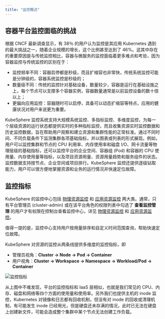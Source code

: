 ```yaml
---
title: "监控概述"
---
```


## 容器平台监控面临的挑战

根据 CNCF 最新调查显示，有 38％ 的用户认为监控是其应用 Kubernetes 遇到的最大挑战之一，随着企业规模的增长，这个比例甚至达到了 46%。这其中存在的重要原因是与传统监控相比，容器与微服务的监控面临着更多难点和考验，因为容器监控与传统监控的区别在于：

- 监控频率不同：容器启停都是秒级，而且扩缩容也非常快，传统系统监控可能是分钟级的，容器系统监控是秒级的；
- 数量级不同：传统的监控针对基础设备，数量较少，容器是运行在基础设施之上，每个节点可以支撑多个容器实例，容器数量通常是以前监控设备的数十倍以上；
- 更偏向应用监控：容器随时可以启停，具备可以动态扩缩容等特点，应用的健康状况对用户来说更为重要。

KubeSphere 监控系统支持大规模系统监控、多指标监控、多维度监控，为每一个层级资源的运行状态都提供实时的多种指标监控，而且收集资源实时监控数据和历史监控数据，旨在帮助用户观察和建立资源和集群性能的正常标准。通过不同时间、不同负载条件下监测集群各项基础指标，并以图表或列表的形式展现。例如，用户可以监控集群和节点的 CPU 利用率、内存使用率和磁盘 I/O、网卡流量等物理层级的基础指标，还可以监控平台的企业空间、容器组 (Pod) 和容器的 CPU 使用量、内存使用量等指标，以及项目资源用量、资源用量趋势和服务组件的状态。监控数据支持按节点、企业空间或项目排行。KubeSphere 监控还提供逐级钻取能力，用户可以很方便地掌握资源和业务的运行情况并快速定位故障。


## 监控指标

KubeSphere 的监控中心包括 [物理资源监控](../physical-resources) 和 [应用资源监控](../application-resources) 两大类。通常，只有平台管理员 (cluster-admin) 或在该平台角色的权限列表中勾选了 **查看监控管理** 的用户才有权限在控制台查看监控中心，详见 [物理资源监控](../physical-resources) 和 [应用资源监控](../application-resources)。

值得一提的是，监控中心支持用户按用量排序和自定义时间范围查询，帮助快速定位故障。

KubeSphere 对资源的监控从两条线提供多维度的监控指标，即
- 管理员视角：**Cluster -> Node -> Pod -> Container** 
- 用户视角：**Cluster -> Workspace -> Namespace -> Workload/Pod -> Container**

![监控指标](/monitor-items.svg)

从上图中不难发现，平台的监控指标和 IaaS 层相似，也就是我们常见的 CPU、内存、磁盘和网络等四个方面的使用量和使用率。另外我们也提供主机的 inode 监控，Kubernetes 对镜像和日志都有回收机制，但没有对 inode 的回收或清理机制，有可能发生 inode 已经用光，但是硬盘还未存满的情况，此时已无法在硬盘上创建新文件，可能会造成整个集群中某个节点无法创建工作负载。
